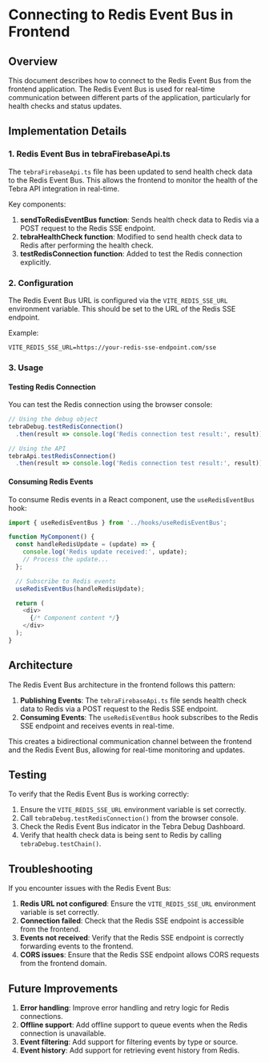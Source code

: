 # Connecting to Redis Event Bus in Frontend

## Overview

This document describes how to connect to the Redis Event Bus from the frontend application. The Redis Event Bus is used for real-time communication between different parts of the application, particularly for health checks and status updates.

## Implementation Details

### 1. Redis Event Bus in tebraFirebaseApi.ts

The `tebraFirebaseApi.ts` file has been updated to send health check data to the Redis Event Bus. This allows the frontend to monitor the health of the Tebra API integration in real-time.

Key components:

1. **sendToRedisEventBus function**: Sends health check data to Redis via a POST request to the Redis SSE endpoint.
2. **tebraHealthCheck function**: Modified to send health check data to Redis after performing the health check.
3. **testRedisConnection function**: Added to test the Redis connection explicitly.

### 2. Configuration

The Redis Event Bus URL is configured via the `VITE_REDIS_SSE_URL` environment variable. This should be set to the URL of the Redis SSE endpoint.

Example:

```
VITE_REDIS_SSE_URL=https://your-redis-sse-endpoint.com/sse
```

### 3. Usage

#### Testing Redis Connection

You can test the Redis connection using the browser console:

```javascript
// Using the debug object
tebraDebug.testRedisConnection()
  .then(result => console.log('Redis connection test result:', result));

// Using the API
tebraApi.testRedisConnection()
  .then(result => console.log('Redis connection test result:', result));
```

#### Consuming Redis Events

To consume Redis events in a React component, use the `useRedisEventBus` hook:

```javascript
import { useRedisEventBus } from '../hooks/useRedisEventBus';

function MyComponent() {
  const handleRedisUpdate = (update) => {
    console.log('Redis update received:', update);
    // Process the update...
  };

  // Subscribe to Redis events
  useRedisEventBus(handleRedisUpdate);

  return (
    <div>
      {/* Component content */}
    </div>
  );
}
```

## Architecture

The Redis Event Bus architecture in the frontend follows this pattern:

1. **Publishing Events**: The `tebraFirebaseApi.ts` file sends health check data to Redis via a POST request to the Redis SSE endpoint.
2. **Consuming Events**: The `useRedisEventBus` hook subscribes to the Redis SSE endpoint and receives events in real-time.

This creates a bidirectional communication channel between the frontend and the Redis Event Bus, allowing for real-time monitoring and updates.

## Testing

To verify that the Redis Event Bus is working correctly:

1. Ensure the `VITE_REDIS_SSE_URL` environment variable is set correctly.
2. Call `tebraDebug.testRedisConnection()` from the browser console.
3. Check the Redis Event Bus indicator in the Tebra Debug Dashboard.
4. Verify that health check data is being sent to Redis by calling `tebraDebug.testChain()`.

## Troubleshooting

If you encounter issues with the Redis Event Bus:

1. **Redis URL not configured**: Ensure the `VITE_REDIS_SSE_URL` environment variable is set correctly.
2. **Connection failed**: Check that the Redis SSE endpoint is accessible from the frontend.
3. **Events not received**: Verify that the Redis SSE endpoint is correctly forwarding events to the frontend.
4. **CORS issues**: Ensure that the Redis SSE endpoint allows CORS requests from the frontend domain.

## Future Improvements

1. **Error handling**: Improve error handling and retry logic for Redis connections.
2. **Offline support**: Add offline support to queue events when the Redis connection is unavailable.
3. **Event filtering**: Add support for filtering events by type or source.
4. **Event history**: Add support for retrieving event history from Redis.
